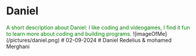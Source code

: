 # Daniel
<span style="color:green">
A short description about Daniel:
I like coding and videogames, I find it fun to learn more about coding and building programs.
</span>
![imageOfMe](/pictures/daniel.png)
# 02-09-2024
# Daniel Redelius & mohamed Merghani
